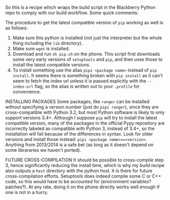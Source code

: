 So this is a recipe which wraps the build script in the Blackberry Python repo to comply with our build workflow. Some quick comments:

The procedure to get the latest compatible version of `pip` working as well is as follows:
1. Make sure this python is installed (not just the interpreter but the whole thing including the `lib` directory).
2. Make sure `wget` is installed.
3. Download and run `sh pip.sh` on the phone. This script first downloads some very early versions of `setuptools` and `pip`, and then uses those to install the latest compatible versions. 
4. To install something use the alias `pipi <package name>` instead of `pip install`. It seems there is something broken with `pip install` as it can't seem to fetch the index url unless it is passed explicitly with the `--index-url` flag, so the alias is written out to your `.profile` for convenience. 

INSTALLING PACKAGES
Some packages, like `ranger` can be installed without specifying a version number (just do `pipi ranger`), since they are cross-compatible with Python 3.2, but most Python software is likely to only support versions 3.4+. Although I suppose `pip` will try to install the latest compatible version, many of the packages in the official Pypy repository are incorrectly labeled as compatible with Python 3, instead of 3.4+, so the installation will fail because of the differences in syntax. Look for older versions and install those instead: `pipi <package name>==<version>`. Anything from 2013/2014 is a safe bet (as long as it doesn't depend on some librararies we haven't ported).

FUTURE CROSS-COMPILATION
It should be possible to cross-compile step 3, hence significantly reducing the install time, which is why my build recipe also outputs a `host` directory with the python host. It is there for future cross-compilation efforts. Setuptools does indeed compile some C or C++ code, so this would have to be accounted for (environment variables? patches?). At any rate, doing it on the phone directly works well enough if one is not in a hurry.

